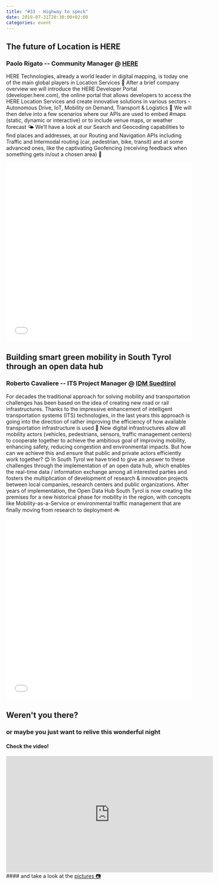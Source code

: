 ```yaml
---
title: "#33 - Highway to speck"
date: 2019-07-31T20:30:00+02:00
categories: event
---
```


## The future of Location is HERE

### Paolo Rigato -- Community Manager @ [HERE](//www.here.com/)

HERE Technologies, already a world leader in digital mapping, is today one of the main global players in Location Services 📍 After a brief company overview we will introduce the HERE Developer Portal (developer.here.com), the online portal that allows developers to access the HERE Location Services and create innovative solutions in various sectors - Autonomous Drive, IoT, Mobility on Demand, Transport & Logistics 🚎 We will then delve into a few scenarios where our APIs are used to embed #maps (static, dynamic or interactive) or to include venue maps, or weather forecast 🌤 We’ll have a look at our Search and Geocoding capabilities to find places and addresses, at our Routing and Navigation APIs including Traffic and Intermodal routing (car, pedestrian, bike, transit) and at some advanced ones, like the captivating Geofencing (receiving feedback when something gets in/out a chosen area) 🚏

<iframe src="//www.slideshare.net/slideshow/embed_code/key/V6QUrY7zGyxL4" width="100%" height="485" frameborder="0" marginwidth="0" marginheight="0" scrolling="no" allowfullscreen> </iframe>

## Building smart green mobility in South Tyrol through an open data hub

### Roberto Cavaliere -- ITS Project Manager @ [IDM Suedtirol](//www.idm-suedtirol.com/en/home.html)

For decades the traditional approach for solving mobility and transportation challenges has been based on the idea of creating new road or rail infrastructures. Thanks to the impressive enhancement of intelligent transportation systems (ITS) technologies, in the last years this approach is going into the direction of rather improving the efficiency of how available transportation infrastructure is used 🚌 New digital infrastructures allow all mobility actors (vehicles, pedestrians, sensors, traffic management centers) to cooperate together to achieve the ambitious goal of improving mobility, enhancing safety, reducing congestion and environmental impacts. But how can we achieve this and ensure that public and private actors efficiently work together? 😊 In South Tyrol we have tried to give an answer to these challenges through the implementation of an open data hub, which enables the real-time data / information exchange among all interested parties and fosters the multiplication of development of research & innovation projects between local companies, research centers and public organizations. After years of implementation, the Open Data Hub South Tyrol is now creating the premises for a new historical phase for mobility in the region, with concepts like Mobility-as-a-Service or environmental traffic management that are finally moving from research to deployment 🚲

<iframe src="//www.slideshare.net/slideshow/embed_code/key/9fZdRuRtgz0OS3" width="100%" height="485" frameborder="0" marginwidth="0" marginheight="0" scrolling="no" allowfullscreen> </iframe>

## Weren't you there?

### or maybe you just want to relive this wonderful night

<section class="fb-links">

#### Check the video!

<iframe width="560" height="315" src="https://www.youtube.com/embed/xf3dBc_XUic?start=1027" frameborder="0" allow="accelerometer; autoplay; clipboard-write; encrypted-media; gyroscope; picture-in-picture" allowfullscreen></iframe>
#### and take a look at the <a id="fb_photo_album" class="btn-facebook" target="_blank" href="//www.facebook.com/pg/speckandtech/photos/?tab=album&album_id=1212680662263220">pictures &#128247;</a>
</section>
